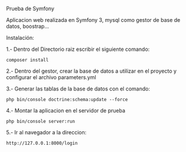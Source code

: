Prueba de Symfony

Aplicacion web realizada en Symfony 3, mysql como gestor de base de datos, boostrap...

Instalación:

1.- Dentro del Directorio raiz escribir el siguiente comando:
	
	composer install

2.- Dentro del gestor, crear la base de datos a utilizar en el proyecto y configurar el archivo parameters.yml

3.- Generar las tablas de la base de datos con el comando:

	php bin/console doctrine:schema:update --force

4.- Montar la aplicacion en el servidor de prueba 

	php bin/console server:run

5.- Ir al navegador a la direccion:

	http://127.0.0.1:8000/login
